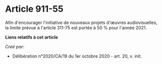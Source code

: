 # Article 911-55

Afin d'encourager l'initiative de nouveaux projets d'œuvres audiovisuelles, la limite prévue à l'article 311-75 est portée à
50 % pour l'année 2021.

**Liens relatifs à cet article**

_Créé par_:

  - Délibération n°2020/CA/19 du 1er octobre 2020 - art. 20, v. init.
